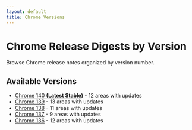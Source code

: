 ```yaml
---
layout: default
title: Chrome Versions
---
```


# Chrome Release Digests by Version

Browse Chrome release notes organized by version number.

## Available Versions

- [Chrome 140 **(Latest Stable)**](./chrome-140/index.html) - 12 areas with updates
- [Chrome 139](./chrome-139/index.html) - 13 areas with updates
- [Chrome 138](./chrome-138/index.html) - 11 areas with updates
- [Chrome 137](./chrome-137/index.html) - 9 areas with updates
- [Chrome 136](./chrome-136/index.html) - 12 areas with updates
